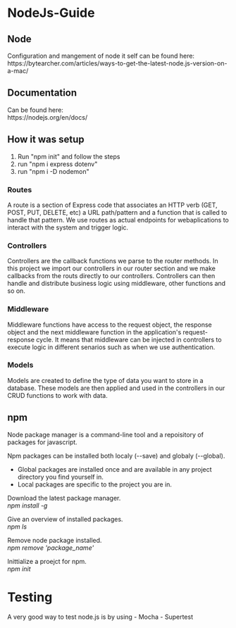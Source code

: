 ﻿<h1> NodeJs-Guide </h1>

<h2>Node</h2>
Configuration and mangement of node it self can be found here: <br>
https://bytearcher.com/articles/ways-to-get-the-latest-node.js-version-on-a-mac/

<h2>Documentation</h2>
Can be found here:<br>
https://nodejs.org/en/docs/

<h2> How it was setup </h2>

1. Run "npm init" and follow the steps
2. run "npm i express dotenv"
3. run "npm i -D nodemon"

<h3>Routes</h3>
<p>A route is a section of Express code that associates an HTTP verb (GET, POST, PUT, DELETE, etc) a URL path/pattern and a function that is called to handle that pattern. We use routes as actual endpoints for webaplications to interact with the system and trigger logic. </p>
<h3>Controllers</h3>
<p>Controllers are the callback functions we parse to the router methods. In this project we import our controllers in our router section and we make callbacks from the routs directly to our controllers. Controllers can then handle and distribute business logic using middleware, other functions and so on.</p>
<h3>Middleware</h3>
<p>Middleware functions have access to the request object, the response object and the next middleware function in the application's request-response cycle. It means that middleware can be injected in controllers to execute logic in different senarios such as when we use authentication. </p>
<h3>Models</h3>
<p>Models are created to define the type of data you want to store in a database. These models are then applied and used in the controllers in our CRUD functions to work with data.</p>

<h2>npm</h2>
Node package manager is a command-line tool and a repoisitory of packages for javascript. <br>

Npm packages can be installed both localy (--save) and globaly (--global).<br>
- Global packages are installed once and are available in any project directory you find yourself in.<br>
- Local packages are specific to the project you are in. <br>

Download the latest package manager. <br>
<i>npm install -g</i><br>

Give an overview of installed packages.<br>
<i>npm ls</i>

Remove node package installed. <br>
<i>npm remove 'package_name'</i>

Inittialize a proejct for npm. <br>
<i>npm init</i>

<h1>Testing</h1>
A very good way to test node.js is by using
- Mocha
- Supertest
